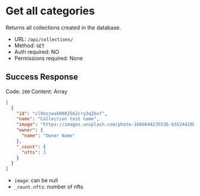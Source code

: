 # Get all categories

Returns all collections created in the database.

- URL: `/api/collections/`
- Method: `GET`
- Auth required: NO
- Permissions required: None

## Success Response

Code: `200`
Content: Array

```json
[
  {
    "id": "cl9oszwak0002562cry3q2bxf",
    "name": "Collection test name",
    "image": "https://images.unsplash.com/photo-1666644235536-b3524428b331?ixlib=rb-4.0.3&ixid=MnwxMjA3fDB8MHxwaG90by1wYWdlfHx8fGVufDB8fHx8&auto=format&fit=crop&w=1113&q=80",
    "owner": {
      "name": "Owner Name"
    },
    "_count": {
      "nfts": 3
    }
  }
]
```

- `image`: can be null
- `_count.nfts`: number of nfts
